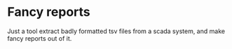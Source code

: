 # Fancy reports

Just a tool extract badly formatted tsv files from a scada system, and make fancy reports out of it.
